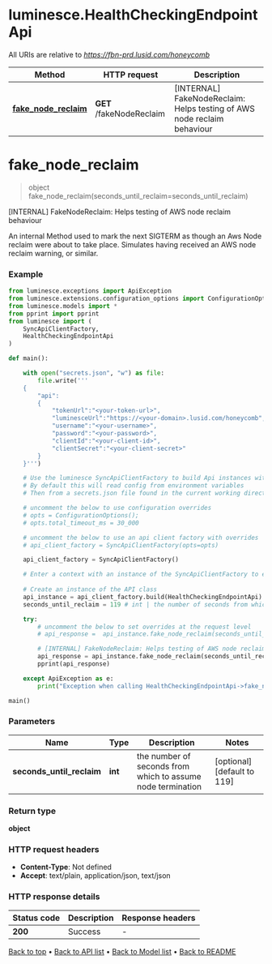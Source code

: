 # luminesce.HealthCheckingEndpointApi

All URIs are relative to *https://fbn-prd.lusid.com/honeycomb*

Method | HTTP request | Description
------------- | ------------- | -------------
[**fake_node_reclaim**](HealthCheckingEndpointApi.md#fake_node_reclaim) | **GET** /fakeNodeReclaim | [INTERNAL] FakeNodeReclaim: Helps testing of AWS node reclaim behaviour


# **fake_node_reclaim**
> object fake_node_reclaim(seconds_until_reclaim=seconds_until_reclaim)

[INTERNAL] FakeNodeReclaim: Helps testing of AWS node reclaim behaviour

 An internal Method used to mark the next SIGTERM as though an Aws Node reclaim were about to take place. Simulates having received an AWS node reclaim warning, or similar.

### Example

```python
from luminesce.exceptions import ApiException
from luminesce.extensions.configuration_options import ConfigurationOptions
from luminesce.models import *
from pprint import pprint
from luminesce import (
    SyncApiClientFactory,
    HealthCheckingEndpointApi
)

def main():

    with open("secrets.json", "w") as file:
        file.write('''
    {
        "api":
        {
            "tokenUrl":"<your-token-url>",
            "luminesceUrl":"https://<your-domain>.lusid.com/honeycomb",
            "username":"<your-username>",
            "password":"<your-password>",
            "clientId":"<your-client-id>",
            "clientSecret":"<your-client-secret>"
        }
    }''')

    # Use the luminesce SyncApiClientFactory to build Api instances with a configured api client
    # By default this will read config from environment variables
    # Then from a secrets.json file found in the current working directory

    # uncomment the below to use configuration overrides
    # opts = ConfigurationOptions();
    # opts.total_timeout_ms = 30_000

    # uncomment the below to use an api client factory with overrides
    # api_client_factory = SyncApiClientFactory(opts=opts)

    api_client_factory = SyncApiClientFactory()

    # Enter a context with an instance of the SyncApiClientFactory to ensure the connection pool is closed after use
    
    # Create an instance of the API class
    api_instance = api_client_factory.build(HealthCheckingEndpointApi)
    seconds_until_reclaim = 119 # int | the number of seconds from which to assume node termination (optional) (default to 119)

    try:
        # uncomment the below to set overrides at the request level
        # api_response =  api_instance.fake_node_reclaim(seconds_until_reclaim=seconds_until_reclaim, opts=opts)

        # [INTERNAL] FakeNodeReclaim: Helps testing of AWS node reclaim behaviour
        api_response = api_instance.fake_node_reclaim(seconds_until_reclaim=seconds_until_reclaim)
        pprint(api_response)

    except ApiException as e:
        print("Exception when calling HealthCheckingEndpointApi->fake_node_reclaim: %s\n" % e)

main()
```

### Parameters

Name | Type | Description  | Notes
------------- | ------------- | ------------- | -------------
 **seconds_until_reclaim** | **int**| the number of seconds from which to assume node termination | [optional] [default to 119]

### Return type

**object**

### HTTP request headers

 - **Content-Type**: Not defined
 - **Accept**: text/plain, application/json, text/json

### HTTP response details
| Status code | Description | Response headers |
|-------------|-------------|------------------|
**200** | Success |  -  |

[Back to top](#) &#8226; [Back to API list](../README.md#documentation-for-api-endpoints) &#8226; [Back to Model list](../README.md#documentation-for-models) &#8226; [Back to README](../README.md)


